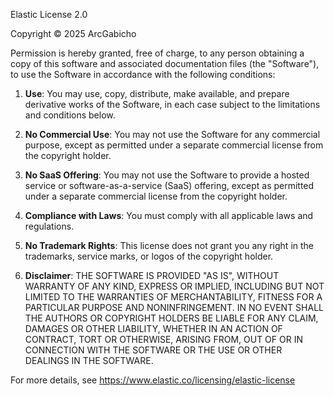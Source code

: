 Elastic License 2.0

Copyright © 2025 ArcGabicho

Permission is hereby granted, free of charge, to any person obtaining a copy of this software and associated documentation files (the "Software"), to use the Software in accordance with the following conditions:

1. **Use**: You may use, copy, distribute, make available, and prepare derivative works of the Software, in each case subject to the limitations and conditions below.

2. **No Commercial Use**: You may not use the Software for any commercial purpose, except as permitted under a separate commercial license from the copyright holder.

3. **No SaaS Offering**: You may not use the Software to provide a hosted service or software-as-a-service (SaaS) offering, except as permitted under a separate commercial license from the copyright holder.

4. **Compliance with Laws**: You must comply with all applicable laws and regulations.

5. **No Trademark Rights**: This license does not grant you any right in the trademarks, service marks, or logos of the copyright holder.

6. **Disclaimer**: THE SOFTWARE IS PROVIDED "AS IS", WITHOUT WARRANTY OF ANY KIND, EXPRESS OR IMPLIED, INCLUDING BUT NOT LIMITED TO THE WARRANTIES OF MERCHANTABILITY, FITNESS FOR A PARTICULAR PURPOSE AND NONINFRINGEMENT. IN NO EVENT SHALL THE AUTHORS OR COPYRIGHT HOLDERS BE LIABLE FOR ANY CLAIM, DAMAGES OR OTHER LIABILITY, WHETHER IN AN ACTION OF CONTRACT, TORT OR OTHERWISE, ARISING FROM, OUT OF OR IN CONNECTION WITH THE SOFTWARE OR THE USE OR OTHER DEALINGS IN THE SOFTWARE.

For more details, see https://www.elastic.co/licensing/elastic-license